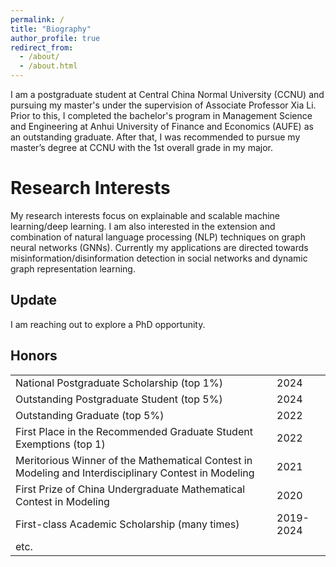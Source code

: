 ```yaml
---
permalink: /
title: "Biography"
author_profile: true
redirect_from: 
  - /about/
  - /about.html
---
```


I am a postgraduate student at Central China Normal University (CCNU) and pursuing my master's under the supervision of Associate Professor Xia Li. Prior to this, I completed the bachelor's program in Management Science and Engineering at Anhui University of Finance and Economics (AUFE) as an outstanding graduate. After that, I was recommended to pursue my master’s degree at CCNU with the 1st overall grade in my major.

Research Interests
======
My research interests focus on explainable and scalable machine learning/deep learning. I am also interested in the extension and combination of natural language processing (NLP) techniques on graph neural networks (GNNs). Currently my applications are directed towards misinformation/disinformation detection in social networks and dynamic graph representation learning.


Update
------
I am reaching out to explore a PhD opportunity.

Honors
------
<table>
  <tr>
    <td>National Postgraduate Scholarship (top 1%)</td>
    <td>2024</td>
  </tr>
  <tr>
    <td>Outstanding Postgraduate Student (top 5%)</td>
    <td>2024</td>
  </tr>
  <tr>
    <td>Outstanding Graduate (top 5%)</td>
    <td>2022</td>
  </tr>
  <tr>
    <td>First Place in the Recommended Graduate Student Exemptions (top 1)</td>
    <td>2022</td>
  </tr>
  <tr>
    <td>Meritorious Winner of the Mathematical Contest in Modeling and Interdisciplinary Contest in Modeling</td>
    <td>2021</td>
  </tr>
  <tr>
    <td>First Prize of China Undergraduate Mathematical Contest in Modeling</td>
    <td>2020</td>
  </tr>
  <tr>
    <td>First-class Academic Scholarship (many times)</td>
    <td>2019-2024</td>
  </tr>
    <tr>
    <td>etc.</td>
    <td></td>
  </tr>
</table>
